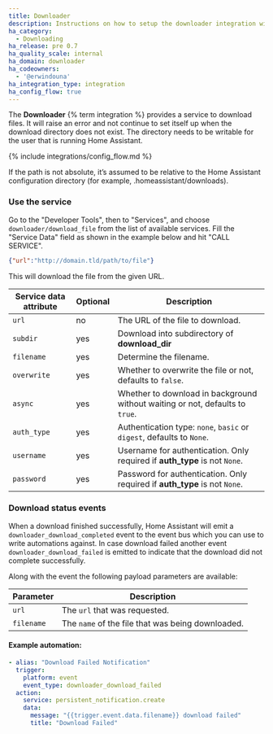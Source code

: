```yaml
---
title: Downloader
description: Instructions on how to setup the downloader integration with Home Assistant.
ha_category:
  - Downloading
ha_release: pre 0.7
ha_quality_scale: internal
ha_domain: downloader
ha_codeowners:
  - '@erwindouna'
ha_integration_type: integration
ha_config_flow: true
---
```


The **Downloader** {% term integration %} provides a service to download files. It will raise an error and not continue to set itself up when the download directory does not exist. The directory needs to be writable for the user that is running Home Assistant.

{% include integrations/config_flow.md %}

If the path is not absolute, it’s assumed to be relative to the Home Assistant configuration directory (for example, .homeassistant/downloads).

### Use the service

Go to the "Developer Tools", then to "Services", and choose `downloader/download_file` from the list of available services. Fill the "Service Data" field as shown in the example below and hit "CALL SERVICE".

```json
{"url":"http://domain.tld/path/to/file"}
```

This will download the file from the given URL.

| Service data attribute | Optional | Description                                                                   |
|------------------------|----------|-------------------------------------------------------------------------------|
| `url`                  | no       | The URL of the file to download.                                              |
| `subdir`               | yes      | Download into subdirectory of **download_dir**                                |
| `filename`             | yes      | Determine the filename.                                                       |
| `overwrite`            | yes      | Whether to overwrite the file or not, defaults to `false`.                    |
| `async`                | yes      | Whether to download in background without waiting or not, defaults to `true`. |
| `auth_type`            | yes      | Authentication type: `none`, `basic` or `digest`, defaults to `None`.         |
| `username`             | yes      | Username for authentication. Only required if **auth_type** is not `None`.    |
| `password`             | yes      | Password for authentication. Only required if **auth_type** is not `None`.    |

### Download status events

When a download finished successfully, Home Assistant will emit a `downloader_download_completed` event to the event bus which you can use to write automations against.
In case download failed another event `downloader_download_failed` is emitted to indicate that the download did not complete successfully.

Along with the event the following payload parameters are available:

| Parameter | Description                                                                                                                                                                                                                                                    |
|-----------|----------------------------------------------------------------------------------------------------------------------------------------------------------------------------------------------------------------------------------------------------------------|
| `url`  | The `url` that was requested.|                                                                                                                                      
| `filename`    | The `name` of the file that was being downloaded.|

#### Example automation:

```yaml
- alias: "Download Failed Notification"
  trigger:
    platform: event
    event_type: downloader_download_failed
  action:
    service: persistent_notification.create
    data:
      message: "{{trigger.event.data.filename}} download failed"
      title: "Download Failed"
 ```
